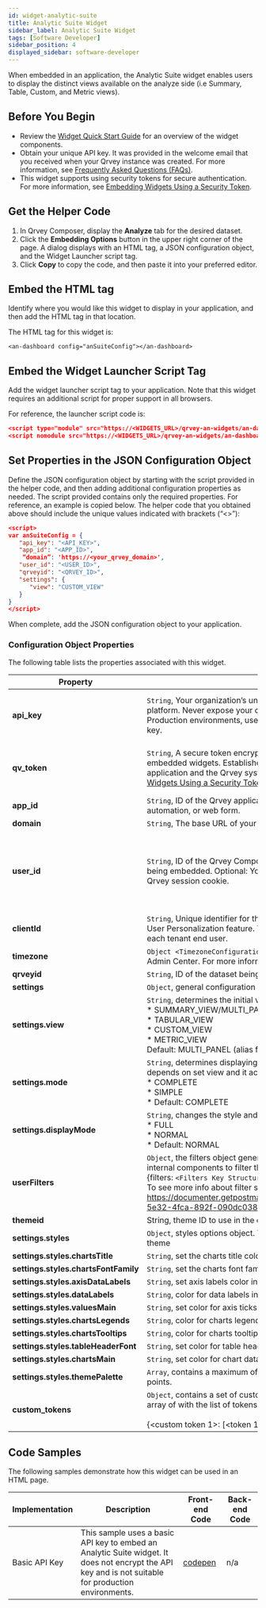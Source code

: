 ```yaml
---
id: widget-analytic-suite
title: Analytic Suite Widget
sidebar_label: Analytic Suite Widget
tags: [Software Developer]
sidebar_position: 4
displayed_sidebar: software-developer
---
```

<div style={{textAlign: "justify"}}>


When embedded in an application, the Analytic Suite widget enables users to display the distinct views available on the analyze side (i.e Summary, Table, Custom, and Metric views).

## Before You Begin
* Review the [Widget Quick Start Guide](../widget-quick-start-guide.md) for an overview of the widget components. 
* Obtain your unique API key. It was provided in the welcome email that you received when your Qrvey instance was created. For more information, see [Frequently Asked Questions (FAQs)](../../../getting-started/faqs.md).
* This widget supports using security tokens for secure authentication. For more information, see [Embedding Widgets Using a Security Token](../embedding-widgets-security-token.md). 

## Get the Helper Code
1. In Qrvey Composer, display the **Analyze** tab for the desired dataset.  
2. Click the **Embedding Options** button in the upper right corner of the page. A dialog displays with an HTML tag, a JSON configuration object, and the Widget Launcher script tag.
4. Click **Copy** to copy the code, and then paste it into your preferred editor. 

## Embed the HTML tag
Identify where you would like this widget to display in your application, and then add the HTML tag in that location. 

The HTML tag for this widget is:

`<an-dashboard config="anSuiteConfig"></an-dashboard>`

## Embed the Widget Launcher Script Tag
Add the widget launcher script tag to your application. Note that this widget requires an additional script for proper support in all browsers. 

For reference, the launcher script code is:

```json
<script type="module" src="https://<WIDGETS_URL>/qrvey-an-widgets/an-dashboard/andashboard/andashboard.esm.js"></script>
<script nomodule src="https://<WIDGETS_URL>/qrvey-an-widgets/an-dashboard/andashboard/andashboard.js"></script>
```

## Set Properties in the JSON Configuration Object
Define the JSON configuration object by starting with the script provided in the helper code, and then adding additional configuration properties as needed. The script provided contains only the required properties. For reference, an example is copied below. The helper code that you obtained above should include the unique values indicated with brackets (“&lt;&gt;”):

```json
<script>
var anSuiteConfig = {
   "api_key": "<API_KEY>",
   "app_id": "<APP_ID>",
    “domain”: 'https://<your_qrvey_domain>',
   "user_id": "<USER_ID>",
   "qrveyid": "<QRVEY_ID>",
   "settings": {
      "view": "CUSTOM_VIEW"
   }
}
</script>
```

When complete, add the JSON configuration object to your application. 

### Configuration Object Properties
The following table lists the properties associated with this widget. 


| **Property** | **Value** | **Required** |
| --- | --- | --- |
| **api_key** | `String`, Your organization’s unique API token required to access the Qrvey platform. Never expose your organization’s API key to external users. In Production environments, use a secure token (qv_token) to encrypt the API key. | Yes, if the qv_token is not provided |
| **qv_token** | `String`, A secure token encrypted via JWT to authenticate and authorize embedded widgets. Establishes a secure connection between the host application and the Qrvey system. For more information, see [Embedding Widgets Using a Security Token](../embedding-widgets-security-token.md). | Yes, if the api_key is not provided |
| **app_id** | `String`, ID of the Qrvey application containing the dashboard, report, automation, or web form. | Yes |
| **domain** | `String`, The base URL of your instance of the Qrvey platform. | Yes | 
| **user_id** | `String`, ID of the Qrvey Composer user that owns the application that is being embedded. Optional: You can alternately specify the user ID in a Qrvey session cookie. | Yes, if the user_id is not included in a session cookie  |
| **clientId** | `String`, Unique identifier for the tenant end user. Required for using the End User Personalization feature. The clientId must be set to a unique value for each tenant end user. | No |
| **timezone** | `Object <TimezoneConfiguration>`, Overrides the time zone setting in Qrvey Admin Center. For more information, see [Configuring Time Zone Settings](../../10-Timezone%20Settings/timezone-support.md).  | No | 
| **qrveyid** | `String`, ID of the dataset being used.| Yes |
| **settings** | `Object`, general configuration in order to set some behaviors. | No |
| **settings.view** | `String`, determines the initial view to display and it accepts: <br /> * SUMMARY_VIEW/MULTI_PANEL <br />* TABULAR_VIEW<br />* CUSTOM_VIEW<br />* METRIC_VIEW<br />Default: MULTI_PANEL (alias for SUMMARY_VIEW)| No |
| **settings.mode** | `String`, determines displaying the complete layout or the views only. It depends on set view and it accepts: <br />* COMPLETE <br />* SIMPLE<br />* Default: COMPLETE | No |
| **settings.displayMode** | `String`, changes the style and extends the layout onto the entire container. <br />* FULL <br />* NORMAL <br />* Default: NORMAL| No |
| **userFilters** | `Object`, the filters object generated by the user. This will be applied in internal components to filter the data. I.e. AN Single Panel. <br /> {filters: `<Filters Key Structure>`} <br /> To see more info about filter structure, visit https://documenter.getpostman.com/view/1152381/TVejh9vP#5e81efdb-5e32-4fca-892f-090dc0388e33 | No | 
| **themeid** | String, theme ID to use in the component | No
| **settings.styles** | `Object`, styles options object. These properties will extend from the current theme | No
| **settings.styles.chartsTitle** | `String`, set the charts title color | No | 
| **settings.styles.chartsFontFamily** | `String`, set the charts font family | No | 
| **settings.styles.axisDataLabels** | `String`, set axis labels color in charts | No | 
| **settings.styles.dataLabels** | `String`, color for data labels in charts | No | 
| **settings.styles.valuesMain** | `String`, set color for axis ticks values in charts | No | 
| **settings.styles.chartsLegends** | `String`, color for charts legends labels | No | 
| **settings.styles.chartsTooltips** | `String`, color for charts tooltips | No |  
| **settings.styles.tableHeaderFont** | `String`, set color for table header texts | No | 
| **settings.styles.chartsMain** | `String`, set color for chart data points like bars, symbols and lines. | No | 
| **settings.styles.themePalette** | `Array`, contains a maximum of 20 colors that will be used for chart data points. | No | 
| **custom_tokens** | `Object`, contains a set of custom tokens, each of them in turn, receives an array of with the list of tokens.<br /><br />{<custom token 1>: [<token 1>: “token 1”, <token 2>: “token 2”]} | No |



## Code Samples
The following samples demonstrate how this widget can be used in an HTML page. 

| **Implementation** | **Description** | **Front-end Code** | **Back-end Code** |
| --- | --- | --- | --- |
| Basic API Key | This sample uses a basic API key to embed an Analytic Suite widget. It does not encrypt the API key and is not suitable for production environments.| [codepen](https://codepen.io/qrveysamples/pen/gOQVVpa/b3e91d1d0e4315a20cd0cf9046892aa3?editors=1010) | n/a |


</div>